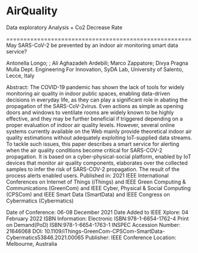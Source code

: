 # AirQuality
Data exploratory Analysis + Co2 Decrease Rate

======================================================
May SARS-CoV-2 be prevented by an indoor air monitoring smart data service?

Antonella Longo; ; Ali Aghazadeh Ardebili; Marco Zappatore; Divya Pragna Mulla
Dept. Engineering For Innovation, SyDA Lab, University of Salento, Lecce, Italy


Abstract:
The COVID-19 pandemic has shown the lack of tools for widely monitoring air quality in indoor public spaces, enabling data-driven decisions in everyday life, 
as they can play a significant role in abating the propagation of the SARS-CoV-2virus. Even actions as simple as opening doors and windows to ventilate rooms
are widely known to be highly effective, and they may be further beneficial if triggered depending on a proper evaluation of indoor air quality levels. However,
several online systems currently available on the Web mainly provide theoretical indoor air quality estimations without adequately exploiting IoT-supplied data
streams. To tackle such issues, this paper describes a smart service for alerting when the air quality conditions become critical for SARS-COV-2 propagation. 
It is based on a cyber-physical-social platform, enabled by IoT devices that monitor air quality components, elaborates over the collected samples to infer the
risk of SARS-COV-2 propagation. The result of the process alerts enabled users.
Published in: 2021 IEEE International Conferences on Internet of Things (iThings) and IEEE Green Computing & Communications (GreenCom) and IEEE Cyber, Physical 
& Social Computing (CPSCom) and IEEE Smart Data (SmartData) and IEEE Congress on Cybermatics (Cybermatics)

Date of Conference: 06-08 December 2021
Date Added to IEEE Xplore: 04 February 2022
ISBN Information:
Electronic ISBN:978-1-6654-1762-4
Print on Demand(PoD) ISBN:978-1-6654-1763-1
INSPEC Accession Number: 21646068
DOI: 10.1109/iThings-GreenCom-CPSCom-SmartData-Cybermatics53846.2021.00065
Publisher: IEEE
Conference Location: Melbourne, Australia
